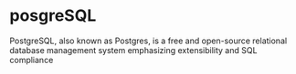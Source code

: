 # posgreSQL

PostgreSQL, also known as Postgres, is a free and open-source relational database management system emphasizing extensibility and SQL compliance
